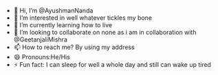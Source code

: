 - 👋 Hi, I’m @AyushmanNanda
- 👀 I’m interested in well whatever tickles my bone
- 🌱 I’m currently learning how to live
- 💞️ I’m looking to collaborate on none as i am in collaboration with @GeetanjaliMishra
- 📫 How to reach me? By using my address 
- 😄 Pronouns:He/His
- ⚡ Fun fact: I can sleep for well a whole day and still can wake up tired

